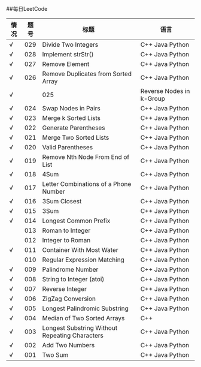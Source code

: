 ##每日LeetCode

| 情况 |  题号  |  标题  |  语言  |
|------|-----|---|---|
|√| 029| Divide Two Integers | C++ Java Python|
|√| 028 | Implement strStr()| C++ Java Python|
|√| 027 | Remove Element| C++ Java Python|
|√| 026 | Remove Duplicates from Sorted Array| C++ Java Python|
|√| |025 | Reverse Nodes in k-Group| C++ Java Python|
|√ |  024 | Swap Nodes in Pairs | C++ Java Python |
|√ | 023 | Merge k Sorted Lists | C++ Java Python |
|√ |  022 |  Generate Parentheses| C++ Java Python|
| √ |   021 |   Merge Two Sorted Lists | C++ Java Python|
| √ |   020 |  Valid Parentheses | C++ Java Python |
|√  | 019  |Remove Nth Node From End of List | C++ Java Python |
|√  | 018  |4Sum | C++ Java Python |
|√  | 017  |Letter Combinations of a Phone Number | C++ Java Python |
|√  | 016  |3Sum Closest | C++ Java Python |
|√  | 015  |3Sum | C++ Java Python |
|√  | 014  |Longest Common Prefix | C++ Java Python |
|  | 013  |Roman to Integer | C++ Java Python |
|  | 012  |Integer to Roman | C++ Java Python |
|√  | 011  |Container With Most Water | C++ Java Python |
|  | 010  |Regular Expression Matching | C++ Java Python |
|√  | 009  |Palindrome Number | C++ Java Python |
|√  | 008  |String to Integer (atoi) | C++ Java Python |
|√  | 007  |Reverse Integer| C++ Java Python |
|√  | 006  |	ZigZag Conversion | C++ Java Python |
|√  | 005  |Longest Palindromic Substring | C++ Java Python |
|√  | 004  |Median of Two Sorted Arrays | C++  |
|√  | 003  |Longest Substring Without Repeating Characters | C++ Java Python |
|√  | 002  |Add Two Numbers | C++ Java Python |
|√  | 001  |Two Sum | C++ Java Python |
